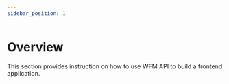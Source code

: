 ```yaml
---
sidebar_position: 1
---
```

# Overview

This section provides instruction on how to use WFM API to build a frontend application.
